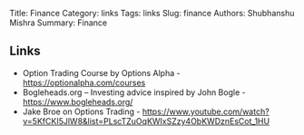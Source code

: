 Title: Finance
Category: links
Tags: links
Slug: finance
Authors: Shubhanshu Mishra
Summary: Finance


## Links

* Option Trading Course by Options Alpha - https://optionalpha.com/courses
* Bogleheads.org – Investing advice inspired by John Bogle - https://www.bogleheads.org/
* Jake Broe on Options Trading - https://www.youtube.com/watch?v=5KfCKI5JlW8&list=PLscTZuOqKWIxSZzy4ObKWDznEsCot_1HU